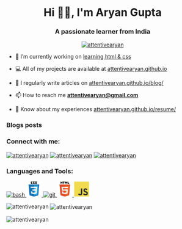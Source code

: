 <h1 align="center">Hi 👋🏻, I'm Aryan Gupta</h1>
<h3 align="center">A passionate learner from India</h3>
<p align="center"> <a href="https://twitter.com/attentivearyan" target="blank"><img src="https://img.shields.io/twitter/follow/attentivearyan?logo=twitter&style=for-the-badge" alt="attentivearyan" /></a> </p>

- 🔭 I’m currently working on [learning html & css](https://freecodecamp.org/)

- 💻 All of my projects are available at [attentivearyan.github.io](https://attentivearyan.github.io)

- 📝 I regularly write articles on [attentivearyan.github.io/blog/](https://attentivearyan.github.io/blog/)

- 📫 How to reach me **attentivearyan@gmail.com**

- 📄 Know about my experiences [attentivearyan.github.io/resume/](https://attentivearyan.github.io/resume/)

### Blogs posts
<!-- BLOG-POST-LIST:START -->
<!-- BLOG-POST-LIST:END -->

<h3 align="left">Connect with me:</h3>
<p align="left">
<a href="https://codepen.io/attentivearyan" target="blank"><img align="center" src="https://raw.githubusercontent.com/rahuldkjain/github-profile-readme-generator/neutral-icons/src/images/icons/Social/codepen.svg" alt="attentivearyan" height="30" width="40" /></a>
<a href="https://dev.to/attentivearyan" target="blank"><img align="center" src="https://cdn.jsdelivr.net/npm/simple-icons@3.0.1/icons/dev-dot-to.svg" alt="attentivearyan" height="30" width="40" /></a>
<a href="https://twitter.com/attentivearyan" target="blank"><img align="center" src="https://raw.githubusercontent.com/rahuldkjain/github-profile-readme-generator/neutral-icons/src/images/icons/Social/twitter.svg" alt="attentivearyan" height="30" width="40" /></a>
</p>

<h3 align="left">Languages and Tools:</h3>
<p align="left"> <a href="https://www.gnu.org/software/bash/" target="_blank"> <img src="https://www.vectorlogo.zone/logos/gnu_bash/gnu_bash-icon.svg" alt="bash" width="40" height="40"/> </a> <a href="https://www.w3schools.com/css/" target="_blank"> <img src="https://raw.githubusercontent.com/devicons/devicon/master/icons/css3/css3-original-wordmark.svg" alt="css3" width="40" height="40"/> </a> <a href="https://git-scm.com/" target="_blank"> <img src="https://www.vectorlogo.zone/logos/git-scm/git-scm-icon.svg" alt="git" width="40" height="40"/> </a> <a href="https://www.w3.org/html/" target="_blank"> <img src="https://raw.githubusercontent.com/devicons/devicon/master/icons/html5/html5-original-wordmark.svg" alt="html5" width="40" height="40"/> </a> <a href="https://developer.mozilla.org/en-US/docs/Web/JavaScript" target="_blank"> <img src="https://raw.githubusercontent.com/devicons/devicon/master/icons/javascript/javascript-original.svg" alt="javascript" width="40" height="40"/> </a> </p>

<p><img align="left" src="https://github-readme-stats.vercel.app/api/top-langs?username=attentivearyan&show_icons=true&locale=en&layout=compact" alt="attentivearyan" /></p>

<p>&nbsp;<img align="center" src="https://github-readme-stats.vercel.app/api?username=attentivearyan&show_icons=true&locale=en" alt="attentivearyan" /></p>

<p><img align="center" src="https://github-readme-streak-stats.herokuapp.com/?user=attentivearyan&" alt="attentivearyan" /></p>
